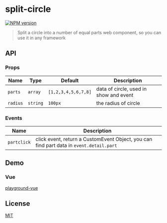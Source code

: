 # split-circle

[![NPM version](https://img.shields.io/npm/v/pkg-name?color=a1b858&label=)](https://www.npmjs.com/package/split-circle)

> Split a circle into a number of equal parts
> web component, so you can use it in any framework

## API

### Props

| Name | Type | Default | Description |
| --- | --- | --- | --- |
| `parts` | `array` | `[1,2,3,4,5,6,7,8]` | data of circle, used in show and event |
| `radius` | `string` | `100px` | the radius of circle |

### Events

| Name | Description |
| --- | --- |
| `partclick` | click event, return a CustomEvent Object, you can find part data in `event.detail.part` |

## Demo

### Vue

[playground-vue](./playground//vue/src/App.vue)

## License

[MIT](./LICENSE)
